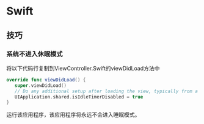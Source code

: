 # Swift

## 技巧

### 系统不进入休眠模式

将以下代码行复制到ViewController.Swift的viewDidLoad方法中

```swift
override func viewDidLoad() {
   super.viewDidLoad()
   // Do any additional setup after loading the view, typically from a nib.
   UIApplication.shared.isIdleTimerDisabled = true
}
```

运行该应用程序，该应用程序将永远不会进入睡眠模式。
